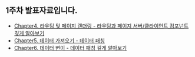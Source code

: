 ## 1주차 발표자료입니다.

- [Chapter4. 라우팅 및 페이지 렌더링 - 라우팅과 페이지 서버/클라이언트 컴포넌트 깊게 알아보기](https://www.wooglim.dev/snippets/Next14-Learning-book-05)
- [Chapter5. 데이터 가져오기 - 데이터 패칭](https://www.wooglim.dev/snippets/Next14-Learning-book-06)
- [Chapter6. 데이터 변이 - 데이터 패칭 깊게 알아보기](https://www.wooglim.dev/snippets/Next14-Learning-book-07)